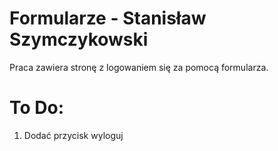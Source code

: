 # Formularze - Stanisław Szymczykowski

Praca zawiera stronę z logowaniem się za pomocą formularza.

# To Do:

1. Dodać przycisk wyloguj
